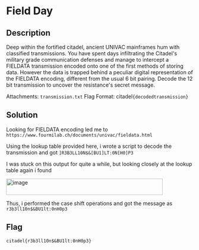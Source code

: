 # Field Day

## Description

Deep within the fortified citadel, ancient UNIVAC mainframes hum with classified transmissions. You have spent days infiltrating the Citadel's military grade communication defenses and manage to intercept a FIELDATA transmission encoded onto one of the first methods of storing data. However the data is trapped behind a peculiar digital representation of the FIELDATA encoding, different from the usual 6 bit pairing. Decode the 12 bit transmission to uncover the resistance's secret message.

Attachments: `transmission.txt` Flag Format: citadel`{decodedtransmission}`

## Solution
Looking for FIELDATA encoding led me to `https://www.fourmilab.ch/documents/univac/fieldata.html`

Using the lookup table provided here, i wrote a script to decode the transmission and got `]R3B3LL10N$&[BU1]LT:0N[H0]P3`

I was stuck on this output for quite a while, but looking closely at the lookup table again i found

<img width="421" height="44" alt="image" src="https://github.com/user-attachments/assets/842485a2-1130-46db-accb-18dd52418d3f" />

Thus, i performed the case shift operations and got the message as `r3b3ll10n$&BU1lt:0nH0p3`

## Flag
`citadel{r3b3ll10n$&BU1lt:0nH0p3}`
